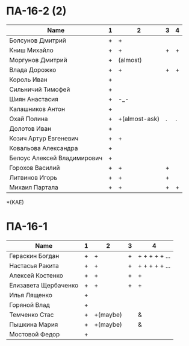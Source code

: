 # ПА-16-2 (2) 
|Name|1|2|3|4 
| --- | --- | --- | --- | --- |
|Болсунов Дмитрий 		|+|+|||						93
|Книш Михайло			|+|+|+|+|					95+
|Моргунов Дмитрий		|+|(almost)|||				80
|Влада Дорожко			|+|+|+|+|					100
|Король Иван			|+||||						
|Сильничий Тимофей		|+||||						
|Шиян Анастасия			|+|-_-|||					85&
|Калашников Антон		|+||||						
|Охай Полина			|+|+(almost-ask)|.|.|						
|Долотов Иван			|+||||						
|Козич Артур Евгеневич	|+|+|||						82+
|Ковальова Александра	|+||||						
|Белоус Алексей Владимирович|+||||					75+
|Горохов Василий		|+|+|+||					82+
|Литвинов Игорь			|+|+|+||					93
|Михаил	Партала			|+|+|+|+|					100

*(KAE)


# ПА-16-1
|Name|1|2|3|4
| --- | --- | --- | --- | --- |
|Гераскин Богдан		|+|+|+|+ + + + + ...|		130
|Настасья Ракита		|+|+|+|+ + + + + ...|		100
|Алексей Костенко		|+|+|+|+|					100
|Елизавета Щербаченко	|+|+|+|+|					93
|Илья Лященко	|+||								
|Горяной Влад	|+||								
|Темченко Стас	|+|+(maybe)||&						
|Пышкина Мария	|+|+(maybe)||&						
|Мостовой Федор |+|||								






